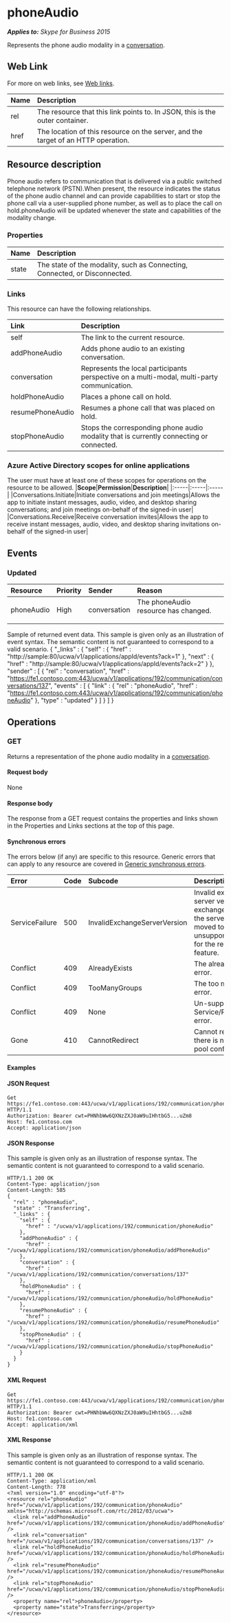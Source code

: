 # phoneAudio

 _**Applies to:** Skype for Business 2015_


Represents the phone audio modality in a [conversation](conversation_ref.md).
            

## Web Link
<a name = "sectionSection0"> </a>

For more on web links, see [Web links](WebLinks.md).


|**Name**|**Description**|
|:-----|:-----|
|rel|The resource that this link points to. In JSON, this is the outer container.|
|href|The location of this resource on the server, and the target of an HTTP operation.|

## Resource description
<a name = "sectionSection1"> </a>

Phone audio refers to communication that is delivered via a public switched telephone network (PSTN).When present, the resource indicates the status of the phone audio channel and can provide capabilities to start or stop the phone call via a user-supplied phone number, as well as to place the call on hold.phoneAudio will be updated whenever the state and capabilities of the modality change.

### Properties



|**Name**|**Description**|
|:-----|:-----|
|state|The state of the modality, such as Connecting, Connected, or Disconnected.|

### Links



This resource can have the following relationships.

|**Link**|**Description**|
|:-----|:-----|
|self|The link to the current resource.|
|addPhoneAudio|Adds phone audio to an existing conversation.|
|conversation|Represents the local participants perspective on a multi-modal, multi-party communication.|
|holdPhoneAudio|Places a phone call on hold.|
|resumePhoneAudio|Resumes a phone call that was placed on hold.|
|stopPhoneAudio|Stops the corresponding phone audio modality that is currently connecting or connected.|

### Azure Active Directory scopes for online applications



The user must have at least one of these scopes for operations on the resource to be allowed.
|**Scope**|**Permission**|**Description**|
|:-----|:-----|:-----|
|Conversations.Initiate|Initiate conversations and join meetings|Allows the app to initiate instant messages, audio, video, and desktop sharing conversations; and join meetings on-behalf of the signed-in user|
|Conversations.Receive|Receive conversation invites|Allows the app to receive instant messages, audio, video, and desktop sharing invitations on-behalf of the signed-in user|

## Events
<a name="sectionSection2"></a>

### Updated



|**Resource**|**Priority**|**Sender**|**Reason**|
|:-----|:-----|:-----|:-----|
|phoneAudio|High|conversation|The phoneAudio resource has changed.</p><p></p>|
Sample of returned event data.
This sample is given only as an illustration of event syntax. The semantic content is not guaranteed to correspond to a valid scenario.
{
  "_links" : {
    "self" : {
      "href" : "http://sample:80/ucwa/v1/applications/appId/events?ack=1"
    },
    "next" : {
      "href" : "http://sample:80/ucwa/v1/applications/appId/events?ack=2"
    }
  },
  "sender" : [
    {
      "rel" : "conversation",
      "href" : "https://fe1.contoso.com:443/ucwa/v1/applications/192/communication/conversations/137",
      "events" : [
        {
          "link" : {
            "rel" : "phoneAudio",
            "href" : "https://fe1.contoso.com:443/ucwa/v1/applications/192/communication/phoneAudio"
          },
          "type" : "updated"
        }
      ]
    }
  ]
}


## Operations



<a name="sectionSection2"></a>

### GET




Returns a representation of the phone audio modality in a [conversation](conversation_ref.md).

#### Request body



None


#### Response body



The response from a GET request contains the properties and links shown in the Properties and Links sections at the top of this page.

#### Synchronous errors



The errors below (if any) are specific to this resource. Generic errors that can apply to any resource are covered in [Generic synchronous errors](GenericSynchronousErrors.md).

|**Error**|**Code**|**Subcode**|**Description**|
|:-----|:-----|:-----|:-----|
|ServiceFailure|500|InvalidExchangeServerVersion|Invalid exchange server version.The exchange mailbox of the server might have moved to an unsupported version for the required feature.|
|Conflict|409|AlreadyExists|The already exists error.|
|Conflict|409|TooManyGroups|The too many groups error.|
|Conflict|409|None|Un-supported Service/Resource/API error.|
|Gone|410|CannotRedirect|Cannot redirect since there is no back up pool configured.|

#### Examples




#### JSON Request




```
Get https://fe1.contoso.com:443/ucwa/v1/applications/192/communication/phoneAudio HTTP/1.1
Authorization: Bearer cwt=PHNhbWw6QXNzZXJ0aW9uIHhtbG5...uZm8
Host: fe1.contoso.com
Accept: application/json

```


#### JSON Response



This sample is given only as an illustration of response syntax. The semantic content is not guaranteed to correspond to a valid scenario.
```
HTTP/1.1 200 OK
Content-Type: application/json
Content-Length: 585
{
  "rel" : "phoneAudio",
  "state" : "Transferring",
  "_links" : {
    "self" : {
      "href" : "/ucwa/v1/applications/192/communication/phoneAudio"
    },
    "addPhoneAudio" : {
      "href" : "/ucwa/v1/applications/192/communication/phoneAudio/addPhoneAudio"
    },
    "conversation" : {
      "href" : "/ucwa/v1/applications/192/communication/conversations/137"
    },
    "holdPhoneAudio" : {
      "href" : "/ucwa/v1/applications/192/communication/phoneAudio/holdPhoneAudio"
    },
    "resumePhoneAudio" : {
      "href" : "/ucwa/v1/applications/192/communication/phoneAudio/resumePhoneAudio"
    },
    "stopPhoneAudio" : {
      "href" : "/ucwa/v1/applications/192/communication/phoneAudio/stopPhoneAudio"
    }
  }
}
```


#### XML Request




```
Get https://fe1.contoso.com:443/ucwa/v1/applications/192/communication/phoneAudio HTTP/1.1
Authorization: Bearer cwt=PHNhbWw6QXNzZXJ0aW9uIHhtbG5...uZm8
Host: fe1.contoso.com
Accept: application/xml

```


#### XML Response



This sample is given only as an illustration of response syntax. The semantic content is not guaranteed to correspond to a valid scenario.
```
HTTP/1.1 200 OK
Content-Type: application/xml
Content-Length: 778
<?xml version="1.0" encoding="utf-8"?>
<resource rel="phoneAudio" href="/ucwa/v1/applications/192/communication/phoneAudio" xmlns="http://schemas.microsoft.com/rtc/2012/03/ucwa">
  <link rel="addPhoneAudio" href="/ucwa/v1/applications/192/communication/phoneAudio/addPhoneAudio" />
  <link rel="conversation" href="/ucwa/v1/applications/192/communication/conversations/137" />
  <link rel="holdPhoneAudio" href="/ucwa/v1/applications/192/communication/phoneAudio/holdPhoneAudio" />
  <link rel="resumePhoneAudio" href="/ucwa/v1/applications/192/communication/phoneAudio/resumePhoneAudio" />
  <link rel="stopPhoneAudio" href="/ucwa/v1/applications/192/communication/phoneAudio/stopPhoneAudio" />
  <property name="rel">phoneAudio</property>
  <property name="state">Transferring</property>
</resource>
```


